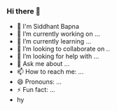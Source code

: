 <!DOCTYPE html>
<html>
<head>
  <meta name="google-site-verification" content="61IJ2wJFuU34JlyubEdmVJoieEaqB9oUQOsgsGPMv7M" />
</head>
<body>
  
<h3>Hi there 👋</h1>
<ul>
  <li>🙋‍ I'm Siddhant Bapna </li>
  <li>🔭 I’m currently working on ...</li>
  <li>🌱 I’m currently learning ...</li>
  <li>👯 I’m looking to collaborate on ..</li>
  <li>🤔 I’m looking for help with ...</li>
  <li>💬 Ask me about ...</li>
  <li>📫 How to reach me: ...</li>
  <li>😄 Pronouns: ...</li>
  <li>⚡ Fun fact: ...</li>
  <li> <div id = "heysh"> <div name="google-site-verification" content="61IJ2wJFuU34JlyubEdmVJoieEaqB9oUQOsgsGPMv7M" /> hy </div> </li>
</ul>

</body>
</html>
